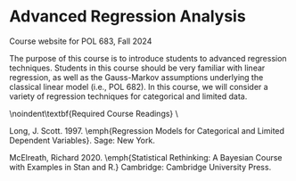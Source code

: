 # Advanced Regression Analysis

Course website for POL 683, Fall 2024

The purpose of this course is to introduce students to advanced regression techniques. Students in this course should be very familiar with linear regression, as well as the Gauss-Markov assumptions underlying the classical linear model (i.e., POL 682). In this course, we will consider a variety of regression techniques for categorical and limited data. 

\noindent\textbf{Required Course Readings}  \

Long, J. Scott. 1997. \emph{Regression Models for Categorical and Limited Dependent Variables}. Sage: New York.

McElreath, Richard 2020. \emph{Statistical Rethinking: A Bayesian Course with Examples in Stan and R.} Cambridge: Cambridge University Press.
